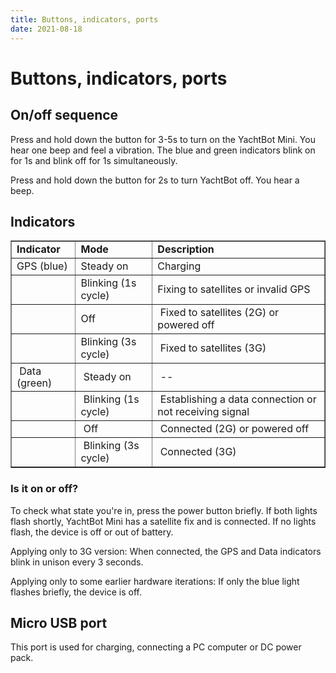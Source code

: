 ```yaml
---
title: Buttons, indicators, ports
date: 2021-08-18
---
```


# Buttons, indicators, ports

## On/off sequence

Press and hold down the button for 3-5s to turn on the YachtBot Mini. You hear one beep and feel a vibration. The blue and green indicators blink on for 1s and blink off for 1s simultaneously.

Press and hold down the button for 2s to turn YachtBot off. You hear a beep.

## Indicators

<table id="table96032" border="1" cellspacing="0" cellpadding="0"><tbody><tr><td class=""><b>Indicator</b></td><td class=""><b>Mode</b></td><td class=""><b>Description</b></td></tr><tr><td class="">GPS (blue)</td><td class="">Steady on</td><td class="">Charging</td></tr><tr><td><br></td><td class="">Blinking (1s cycle)</td><td class="">Fixing to satellites or invalid GPS</td></tr><tr><td class="">&nbsp;</td><td class="">Off</td><td class="">&nbsp;Fixed to satellites (2G) or powered off</td></tr><tr><td class="">&nbsp;</td><td class="">Blinking (3s cycle)</td><td class="">&nbsp;Fixed to satellites (3G)</td></tr><tr><td class="">&nbsp;<span style="line-height: 18px;">Data (green)</span></td><td class="">&nbsp;Steady on</td><td class="">&nbsp;--</td></tr><tr><td>&nbsp;</td><td class="">&nbsp;Blinking (1s cycle)</td><td class="">&nbsp;Establishing a data connection or not receiving signal</td></tr><tr><td>&nbsp;</td><td class="">&nbsp;Off</td><td class="">&nbsp;Connected (2G) or powered off</td></tr><tr><td>&nbsp;</td><td class="">&nbsp;Blinking (3s cycle)</td><td class="current">&nbsp;Connected (3G)</td></tr></tbody></table>

### Is it on or off?

To check what state you're in, press the power button briefly. If both lights flash shortly, YachtBot Mini has a satellite fix and is connected. If no lights flash, the device is off or out of battery.

Applying only to 3G version: When connected, the GPS and Data indicators blink in unison every 3 seconds.

Applying only to some earlier hardware iterations: If only the blue light flashes briefly, the device is off.

## Micro USB port

This port is used for charging, connecting a PC computer or DC power pack.
